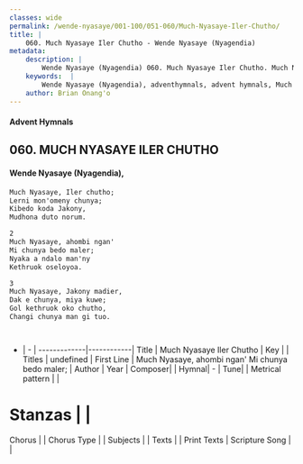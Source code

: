 ```yaml
---
classes: wide
permalink: /wende-nyasaye/001-100/051-060/Much-Nyasaye-Iler-Chutho/
title: |
    060. Much Nyasaye Iler Chutho - Wende Nyasaye (Nyagendia)
metadata:
    description: |
        Wende Nyasaye (Nyagendia) 060. Much Nyasaye Iler Chutho. Much Nyasaye, ahombi ngan' Mi chunya bedo maler; Nyaka a ndalo man'ny Kethruok oseloyoa.  
    keywords:  |
        Wende Nyasaye (Nyagendia), adventhymnals, advent hymnals, Much Nyasaye Iler Chutho, Much Nyasaye, ahombi ngan' Mi chunya bedo maler;. 
    author: Brian Onang'o
---
```


#### Advent Hymnals
## 060. MUCH NYASAYE ILER CHUTHO
####  Wende Nyasaye (Nyagendia),

```txt
Much Nyasaye, Iler chutho;
Lerni mon'omeny chunya;
Kibedo koda Jakony,
Mudhona duto norum.

2
Much Nyasaye, ahombi ngan'
Mi chunya bedo maler;
Nyaka a ndalo man'ny
Kethruok oseloyoa.

3
Much Nyasaye, Jakony madier,
Dak e chunya, miya kuwe;
Gol kethruok oko chutho,
Changi chunya man gi tuo.




```

- |   -  |
-------------|------------|
Title | Much Nyasaye Iler Chutho |
Key |  |
Titles | undefined |
First Line | Much Nyasaye, ahombi ngan' Mi chunya bedo maler; |
Author | 
Year | 
Composer| |
Hymnal|  - |
Tune|  |
Metrical pattern | |
# Stanzas |  |
Chorus |  |
Chorus Type |  |
Subjects | |
Texts |  |
Print Texts | 
Scripture Song |  |
    

